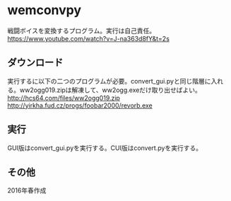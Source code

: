 # wemconvpy

戦闘ボイスを変換するプログラム。実行は自己責任。  
https://www.youtube.com/watch?v=J-na363d8fY&t=2s

## ダウンロード
実行するに以下の二つのプログラムが必要。convert_gui.pyと同じ階層に入れる。ww2ogg019.zipは解凍して、ww2ogg.exeだけ取り出せばよい。  
http://hcs64.com/files/ww2ogg019.zip  
http://yirkha.fud.cz/progs/foobar2000/revorb.exe  

## 実行
GUI版はconvert_gui.pyを実行する。CUI版はconvert.pyを実行する。

## その他
2016年春作成
